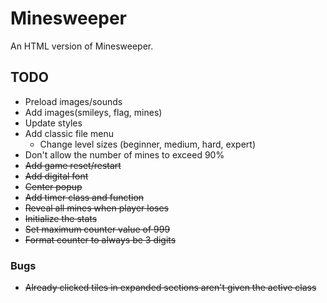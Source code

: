 # Minesweeper
An HTML version of Minesweeper.

## TODO
- Preload images/sounds
- Add images(smileys, flag, mines)
- Update styles
- Add classic file menu
    - Change level sizes (beginner, medium, hard, expert)
- Don't allow the number of mines to exceed 90%
- ~~Add game reset/restart~~
- ~~Add digital font~~
- ~~Center popup~~
- ~~Add timer class and function~~
- ~~Reveal all mines when player loses~~
- ~~Initialize the stats~~
- ~~Set maximum counter value of 999~~
- ~~Format counter to always be 3 digits~~


### Bugs
- ~~Already clicked tiles in expanded sections aren't given the active class~~
